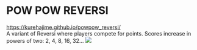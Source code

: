# POW POW REVERSI
https://kurehajime.github.io/powpow_reversi/  
A variant of Reversi where players compete for points. Scores increase in powers of two: 2, 4, 8, 16, 32...
[
![](https://kurehajime.github.io/powpow_reversi/ogp.png)
](https://kurehajime.github.io/powpow_reversi)
